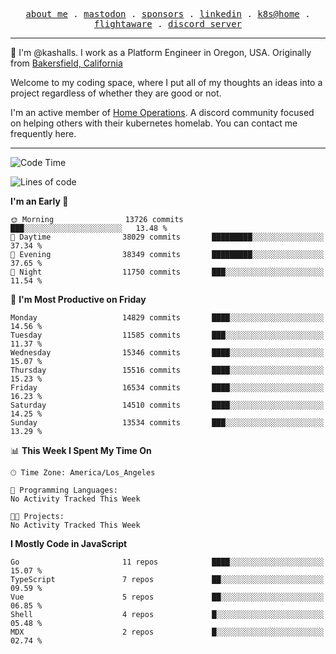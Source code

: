 <p align="center">
  <samp>
    <a href="https://jordanjones.org/">about me</a> .
    <a rel="me" href="https://mastodon.social/@kashall">mastodon</a> .
    <a href="https://github.com/sponsors/kashalls">sponsors</a> .
    <a href="https://linkedin.com/in/jordpjones">linkedin</a> .
    <a href="https://github.com/kashalls/home-cluster">k8s@home</a> .
    <a href="https://flightaware.com/adsb/stats/user/kashalls">flightaware</a> .
    <a href="https://discord.gg/V2WrCfqba9">discord server</a>
  </samp>
</p>

----------------------------------------------------------------

:wave: I'm @kashalls. I work as a Platform Engineer in Oregon, USA. Originally from [Bakersfield, California](https://maps.app.goo.gl/QQMtywTWghpXB6Tu6)

Welcome to my coding space, where I put all of my thoughts an ideas into a project regardless of whether they are good or not.

I'm an active member of [Home Operations](https://discord.gg/home-operations). A discord community focused on helping others with their kubernetes homelab. You can contact me frequently here.

----------------------------------------------------------------
<!--START_SECTION:waka-->
![Code Time](http://img.shields.io/badge/Code%20Time-2%2C484%20hrs%2039%20mins-blue)

![Lines of code](https://img.shields.io/badge/From%20Hello%20World%20I%27ve%20Written-10.9%20million%20lines%20of%20code-blue)

**I'm an Early 🐤** 

```text
🌞 Morning                13726 commits       ███░░░░░░░░░░░░░░░░░░░░░░   13.48 % 
🌆 Daytime                38029 commits       █████████░░░░░░░░░░░░░░░░   37.34 % 
🌃 Evening                38349 commits       █████████░░░░░░░░░░░░░░░░   37.65 % 
🌙 Night                  11750 commits       ███░░░░░░░░░░░░░░░░░░░░░░   11.54 % 
```
📅 **I'm Most Productive on Friday** 

```text
Monday                   14829 commits       ████░░░░░░░░░░░░░░░░░░░░░   14.56 % 
Tuesday                  11585 commits       ███░░░░░░░░░░░░░░░░░░░░░░   11.37 % 
Wednesday                15346 commits       ████░░░░░░░░░░░░░░░░░░░░░   15.07 % 
Thursday                 15516 commits       ████░░░░░░░░░░░░░░░░░░░░░   15.23 % 
Friday                   16534 commits       ████░░░░░░░░░░░░░░░░░░░░░   16.23 % 
Saturday                 14510 commits       ████░░░░░░░░░░░░░░░░░░░░░   14.25 % 
Sunday                   13534 commits       ███░░░░░░░░░░░░░░░░░░░░░░   13.29 % 
```


📊 **This Week I Spent My Time On** 

```text
🕑︎ Time Zone: America/Los_Angeles

💬 Programming Languages: 
No Activity Tracked This Week

🐱‍💻 Projects: 
No Activity Tracked This Week
```

**I Mostly Code in JavaScript** 

```text
Go                       11 repos            ████░░░░░░░░░░░░░░░░░░░░░   15.07 % 
TypeScript               7 repos             ██░░░░░░░░░░░░░░░░░░░░░░░   09.59 % 
Vue                      5 repos             ██░░░░░░░░░░░░░░░░░░░░░░░   06.85 % 
Shell                    4 repos             █░░░░░░░░░░░░░░░░░░░░░░░░   05.48 % 
MDX                      2 repos             █░░░░░░░░░░░░░░░░░░░░░░░░   02.74 % 
```




<!--END_SECTION:waka-->
